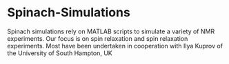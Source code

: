 # Spinach-Simulations
Spinach simulations rely on MATLAB scripts to simulate a variety of NMR experiments.
Our focus is on spin relaxation and spin relaxation experiments.  Most have been undertaken in cooperation with Ilya Kuprov of the University of South Hampton, UK 
